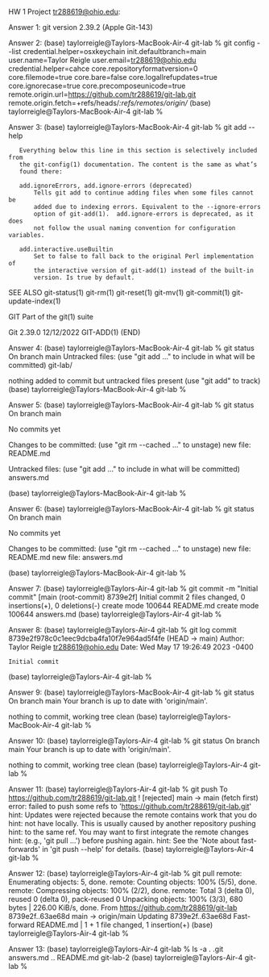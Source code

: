 HW 1 Project tr288619@ohio.edu: 

Answer 1: 
git version 2.39.2 (Apple Git-143)

Answer 2: 
(base) taylorreigle@Taylors-MacBook-Air-4 git-lab % git config --list
credential.helper=osxkeychain
init.defaultbranch=main
user.name=Taylor Reigle
user.email=tr288619@ohio.edu
credential.helper=cahce
core.repositoryformatversion=0
core.filemode=true
core.bare=false
core.logallrefupdates=true
core.ignorecase=true
core.precomposeunicode=true
remote.origin.url=https://github.com/tr288619/git-lab.git
remote.origin.fetch=+refs/heads/*:refs/remotes/origin/*
(base) taylorreigle@Taylors-MacBook-Air-4 git-lab % 

Answer 3:
(base) taylorreigle@Taylors-MacBook-Air-4 git-lab % git add --help


       Everything below this line in this section is selectively included from
       the git-config(1) documentation. The content is the same as what’s
       found there:

       add.ignoreErrors, add.ignore-errors (deprecated)
           Tells git add to continue adding files when some files cannot be
           added due to indexing errors. Equivalent to the --ignore-errors
           option of git-add(1).  add.ignore-errors is deprecated, as it does
           not follow the usual naming convention for configuration variables.

       add.interactive.useBuiltin
           Set to false to fall back to the original Perl implementation of
           the interactive version of git-add(1) instead of the built-in
           version. Is true by default.

SEE ALSO
       git-status(1) git-rm(1) git-reset(1) git-mv(1) git-commit(1) git-
       update-index(1)

GIT
       Part of the git(1) suite

Git 2.39.0                        12/12/2022                        GIT-ADD(1)
(END)

Answer 4:
(base) taylorreigle@Taylors-MacBook-Air-4 git-lab % git status
On branch main
Untracked files:
  (use "git add <file>..." to include in what will be committed)
	git-lab/

nothing added to commit but untracked files present (use "git add" to track)
(base) taylorreigle@Taylors-MacBook-Air-4 git-lab % 

Answer 5:
(base) taylorreigle@Taylors-MacBook-Air-4 git-lab % git status
On branch main

No commits yet

Changes to be committed:
  (use "git rm --cached <file>..." to unstage)
	new file:   README.md

Untracked files:
  (use "git add <file>..." to include in what will be committed)
	answers.md

(base) taylorreigle@Taylors-MacBook-Air-4 git-lab % 

Answer 6: 
(base) taylorreigle@Taylors-MacBook-Air-4 git-lab % git status
On branch main

No commits yet

Changes to be committed:
  (use "git rm --cached <file>..." to unstage)
	new file:   README.md
	new file:   answers.md

(base) taylorreigle@Taylors-MacBook-Air-4 git-lab % 

Answer 7: 
(base) taylorreigle@Taylors-Air-4 git-lab % git commit -m "Initial commit"
[main (root-commit) 8739e2f] Initial commit
 2 files changed, 0 insertions(+), 0 deletions(-)
 create mode 100644 README.md
 create mode 100644 answers.md
(base) taylorreigle@Taylors-Air-4 git-lab % 

Answer 8: 
(base) taylorreigle@Taylors-Air-4 git-lab % git log
commit 8739e2f978c0c1eec9dcba4fa10f7e964ad5f4fe (HEAD -> main)
Author: Taylor Reigle <tr288619@ohio.edu>
Date:   Wed May 17 19:26:49 2023 -0400

    Initial commit
(base) taylorreigle@Taylors-Air-4 git-lab % 

Answer 9:
(base) taylorreigle@Taylors-MacBook-Air-4 git-lab % git status
On branch main
Your branch is up to date with 'origin/main'.

nothing to commit, working tree clean
(base) taylorreigle@Taylors-MacBook-Air-4 git-lab % 

Answer 10: 
(base) taylorreigle@Taylors-Air-4 git-lab % git status
On branch main
Your branch is up to date with 'origin/main'.

nothing to commit, working tree clean
(base) taylorreigle@Taylors-Air-4 git-lab % 

Answer 11: 
(base) taylorreigle@Taylors-Air-4 git-lab % git push
To https://github.com/tr288619/git-lab.git
 ! [rejected]        main -> main (fetch first)
error: failed to push some refs to 'https://github.com/tr288619/git-lab.git'
hint: Updates were rejected because the remote contains work that you do
hint: not have locally. This is usually caused by another repository pushing
hint: to the same ref. You may want to first integrate the remote changes
hint: (e.g., 'git pull ...') before pushing again.
hint: See the 'Note about fast-forwards' in 'git push --help' for details.
(base) taylorreigle@Taylors-Air-4 git-lab % 

Answer 12:
(base) taylorreigle@Taylors-Air-4 git-lab % git pull
remote: Enumerating objects: 5, done.
remote: Counting objects: 100% (5/5), done.
remote: Compressing objects: 100% (2/2), done.
remote: Total 3 (delta 0), reused 0 (delta 0), pack-reused 0
Unpacking objects: 100% (3/3), 680 bytes | 226.00 KiB/s, done.
From https://github.com/tr288619/git-lab
   8739e2f..63ae68d  main       -> origin/main
Updating 8739e2f..63ae68d
Fast-forward
 README.md | 1 +
 1 file changed, 1 insertion(+)
(base) taylorreigle@Taylors-Air-4 git-lab % 

Answer 13:
(base) taylorreigle@Taylors-Air-4 git-lab % ls -a
.		.git		answers.md
..		README.md	git-lab-2
(base) taylorreigle@Taylors-Air-4 git-lab % 

